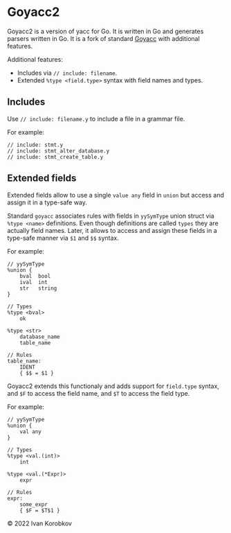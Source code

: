 Goyacc2
=======

Goyacc2 is a version of yacc for Go. It is written in Go and generates parsers written in Go.
It is a fork of standard [Goyacc](https://pkg.go.dev/golang.org/x/tools/cmd/goyacc) with additional
features.

Additional features:
- Includes via `// include: filename`.
- Extended `%type <field.type>` syntax with field names and types.

## Includes
Use `// include: filename.y` to include a file in a grammar file.

For example:
```
// include: stmt.y
// include: stmt_alter_database.y
// include: stmt_create_table.y
```

## Extended fields
Extended fields allow to use a single `value any` field in `union` but access and assign
it in a type-safe way.

Standard `goyacc` associates rules with fields in `yySymType` union struct via `%type <name>`
definitions. Even though definitions are called `types` they are actually field names.
Later, it allows to access and assign these fields in a type-safe manner 
via `$1` and `$$` syntax.

For example:
```
// yySymType
%union {
    bval  bool
    ival  int
    str   string
}

// Types
%type <bval>
    ok

%type <str>
    database_name
    table_name

// Rules
table_name:
    IDENT
    { $$ = $1 }
```

Goyacc2 extends this functionaly and adds support for `field.type` syntax, and
`$F` to access the field name, and `$T` to access the field type.

For example:
```
// yySymType
%union {
    val any
}

// Types
%type <val.(int)>
    int

%type <val.(*Expr)>
    expr

// Rules
expr:
    some_expr
    { $F = $T$1 }
```


© 2022 Ivan Korobkov
